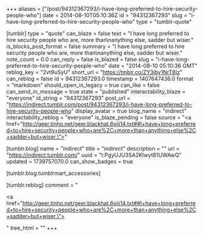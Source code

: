 +++
aliases = ["/post/94312367293/i-have-long-preferred-to-hire-security-people-who"]
date = 2014-08-10T05:10:36Z
id = "94312367293"
slug = "i-have-long-preferred-to-hire-security-people-who"
type = "tumblr-quote"

[tumblr]
type = "quote"
can_blaze = false
text = "I have long preferred to hire security people who are, more than\nanything else, sadder but wiser."
is_blocks_post_format = false
summary = "I have long preferred to hire security people who are, more than\nanything else, sadder but wiser."
note_count = 0.0
can_reply = false
is_blazed = false
slug = "i-have-long-preferred-to-hire-security-people-who"
date = "2014-08-10 05:10:36 GMT"
reblog_key = "2vt9uSyU"
short_url = "https://tmblr.co/ZY3jby1NrT8Iz"
can_reblog = false
id = 94312367293.0
timestamp = 1407647436.0
format = "markdown"
should_open_in_legacy = true
can_like = false
can_send_in_message = true
state = "published"
interactability_blaze = "everyone"
id_string = "94312367293"
post_url = "https://indirect.tumblr.com/post/94312367293/i-have-long-preferred-to-hire-security-people-who"
display_avatar = true
blog_name = "indirect"
interactability_reblog = "everyone"
is_blaze_pending = false
source = "<a href=\"http://geer.tinho.net/geer.blackhat.6viii14.txt##I+have+long+preferred+to+hire+security+people+who+are%2C+more+than+anything+else%2C+sadder+but+wiser.\"></a>"

[tumblr.blog]
name = "indirect"
title = "indirect"
description = ""
url = "https://indirect.tumblr.com/"
uuid = "t:PgyUJU3SA2Klwyt81UWAwQ"
updated = 1739757070.0
can_show_badges = true

[tumblr.blog.tumblrmart_accessories]

[tumblr.reblog]
comment = "<p><a href=\"http://geer.tinho.net/geer.blackhat.6viii14.txt##I+have+long+preferred+to+hire+security+people+who+are%2C+more+than+anything+else%2C+sadder+but+wiser.\"></a></p>"
tree_html = ""
+++
